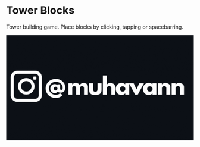 # Tower Blocks

Tower building game. Place blocks by clicking, tapping or spacebarring. 

<p align="center">
    <a href="https://instagram.com/muhavann">
      <img src="/instagram.gif">
    </a>
</p>
